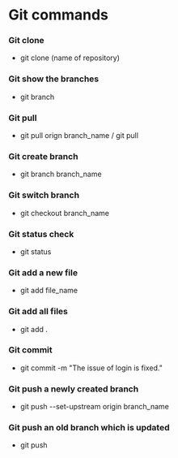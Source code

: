 # Git commands

### Git clone
- git clone (name of repository)

### Git show the branches
- git branch

### Git pull
- git pull orign branch_name / git pull

### Git create branch
- git branch branch_name

### Git switch branch
- git checkout branch_name

### Git status check
- git status

### Git add a new file 
- git add file_name

### Git add all files
- git add .

### Git commit
- git commit -m "The issue of login is fixed."

### Git push a newly created branch
- git push --set-upstream origin branch_name

### Git push an old branch which is updated
- git push









